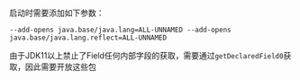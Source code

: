 #
启动时需要添加如下参数：
```
--add-opens java.base/java.lang=ALL-UNNAMED --add-opens java.base/java.lang.reflect=ALL-UNNAMED
```

由于JDK11以上禁止了Field任何内部字段的获取，需要通过```getDeclaredField0```获取，因此需要开放这些包